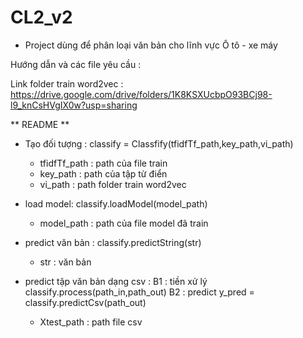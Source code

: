 # CL2_v2

 * Project dùng để phân loại văn bản cho lĩnh vực Ô tô - xe máy

Hướng dẫn và các file yêu cầu :

Link folder train word2vec : https://drive.google.com/drive/folders/1K8KSXUcbpO93BCj98-l9_knCsHVgIX0w?usp=sharing

** README **
- Tạo đối tượng : classify = Classfify(tfidfTf_path,key_path,vi_path)
  + tfidfTf_path : path của file train
  + key_path : path của tập từ điển
  + vi_path : path folder train word2vec

- load model: classify.loadModel(model_path)
  + model_path : path của file model đã train


- predict văn bản : classify.predictString(str) 
  + str : văn bản

- predict tập văn bản dạng csv : 
B1 : tiền xử lý
  classify.process(path_in,path_out)
B2 : predict
  y_pred = classify.predictCsv(path_out)
  + Xtest_path : path file csv
